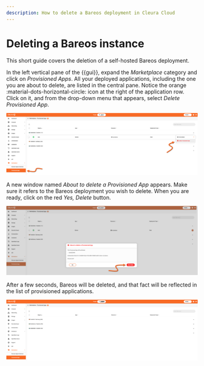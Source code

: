 ```yaml
---
description: How to delete a Bareos deployment in Cleura Cloud
---
```


# Deleting a Bareos instance

This short guide covers the deletion of a self-hosted Bareos deployment.

In the left vertical pane of the {{gui}}, expand the *Marketplace* category and click on *Provisioned Apps*.
All your deployed applications, including the one you are about to delete, are listed in the central pane.
Notice the orange :material-dots-horizontal-circle: icon at the right of the application row.
Click on it, and from the drop-down menu that appears, select *Delete Provisioned App*.

![Request the deletion of Bareos](assets/delete-bareos/bareos-delete-01.png)

A new window named *About to delete a Provisioned App* appears.
Make sure it refers to the Bareos deployment you wish to delete.
When you are ready, click on the red *Yes, Delete* button.

![Make sure you are about to delete Bareos](assets/delete-bareos/bareos-delete-02.png)

After a few seconds, Bareos will be deleted, and that fact will be reflected in the list of provisioned applications.

![Bareos is deleted](assets/delete-bareos/bareos-delete-03.png)
